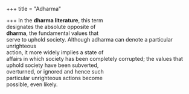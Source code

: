 +++
title = "Adharma"

+++
In the **dharma literature**, this term  
designates the absolute opposite of  
**dharma**, the fundamental values that  
serve to uphold society. Although adharma can denote a particular unrighteous  
action, it more widely implies a state of  
affairs in which society has been completely corrupted; the values that  
uphold society have been subverted,  
overturned, or ignored and hence such  
particular unrighteous actions become  
possible, even likely.